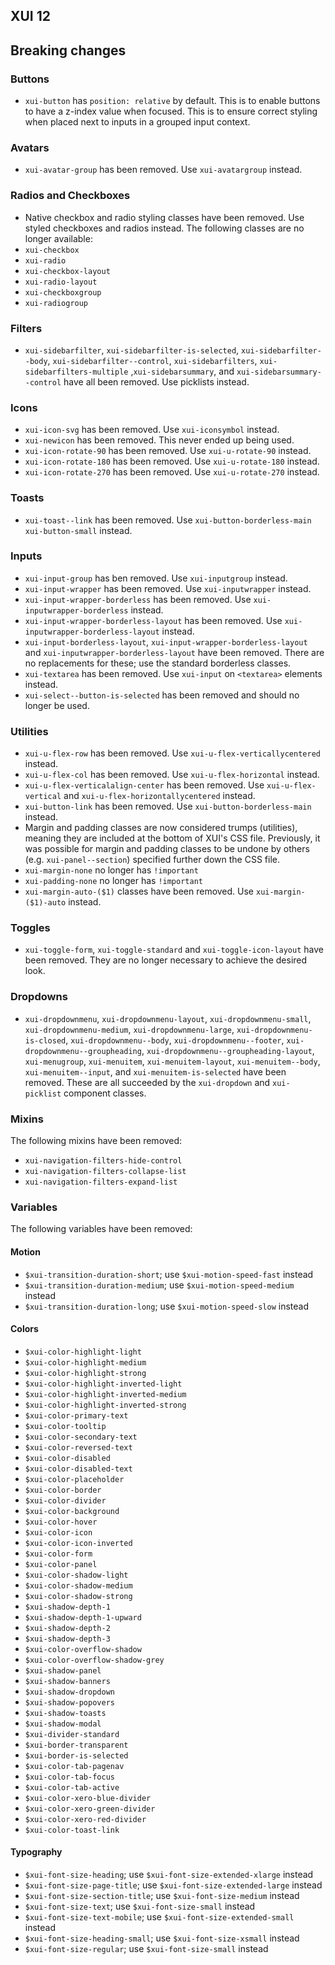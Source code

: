 ## XUI 12

## Breaking changes

### Buttons
* `xui-button` has `position: relative` by default. This is to enable buttons to have a z-index value when focused.
This is to ensure correct styling when placed next to inputs in a grouped input context.

### Avatars
* `xui-avatar-group` has been removed. Use `xui-avatargroup` instead.

### Radios and Checkboxes
* Native checkbox and radio styling classes have been removed. Use styled checkboxes and radios instead.
The following classes are no longer available:
 * `xui-checkbox`
 * `xui-radio`
 * `xui-checkbox-layout`
 * `xui-radio-layout`
 * `xui-checkboxgroup`
 * `xui-radiogroup`

### Filters

* `xui-sidebarfilter`, `xui-sidebarfilter-is-selected`, `xui-sidebarfilter--body`, `xui-sidebarfilter--control`,
`xui-sidebarfilters`, `xui-sidebarfilters-multiple` ,`xui-sidebarsummary`, and `xui-sidebarsummary--control` have all been removed.
Use picklists instead.

### Icons
* `xui-icon-svg` has been removed. Use `xui-iconsymbol` instead.
* `xui-newicon` has been removed. This never ended up being used.
* `xui-icon-rotate-90` has been removed. Use `xui-u-rotate-90` instead.
* `xui-icon-rotate-180` has been removed. Use `xui-u-rotate-180` instead.
* `xui-icon-rotate-270` has been removed. Use `xui-u-rotate-270` instead.

### Toasts
* `xui-toast--link` has been removed. Use `xui-button-borderless-main xui-button-small` instead.

### Inputs
* `xui-input-group` has ben removed. Use `xui-inputgroup` instead.
* `xui-input-wrapper` has been removed. Use `xui-inputwrapper` instead.
* `xui-input-wrapper-borderless` has been removed. Use `xui-inputwrapper-borderless` instead.
* `xui-input-wrapper-borderless-layout` has been removed. Use `xui-inputwrapper-borderless-layout` instead.
* `xui-input-borderless-layout`, `xui-input-wrapper-borderless-layout` and `xui-inputwrapper-borderless-layout` have been removed.
There are no replacements for these; use the standard borderless classes.
* `xui-textarea` has been removed. Use `xui-input` on `<textarea>` elements instead.
* `xui-select--button-is-selected` has been removed and should no longer be used.

### Utilities
* `xui-u-flex-row` has been removed. Use `xui-u-flex-verticallycentered` instead.
* `xui-u-flex-col` has been removed. Use `xui-u-flex-horizontal` instead.
* `xui-u-flex-verticalalign-center` has been removed. Use `xui-u-flex-vertical` and `xui-u-flex-horizontallycentered` instead.
* `xui-button-link` has been removed. Use `xui-button-borderless-main` instead.
* Margin and padding classes are now considered trumps (utilities), meaning they are included at the bottom of XUI's CSS file. Previously, it
was possible for margin and padding classes to be undone by others (e.g. `xui-panel--section`) specified further down
the CSS file.
* `xui-margin-none` no longer has `!important`
* `xui-padding-none` no longer has `!important`
* `xui-margin-auto-($1)` classes have been removed. Use `xui-margin-($1)-auto` instead.

### Toggles
* `xui-toggle-form`, `xui-toggle-standard` and `xui-toggle-icon-layout` have been removed. They are no longer necessary to achieve the desired look.

### Dropdowns

* `xui-dropdownmenu`, `xui-dropdownmenu-layout`, `xui-dropdownmenu-small`, `xui-dropdownmenu-medium`, `xui-dropdownmenu-large`,
`xui-dropdownmenu-is-closed`, `xui-dropdownmenu--body`, `xui-dropdownmenu--footer`, `xui-dropdownmenu--groupheading`,
`xui-dropdownmenu--groupheading-layout`, `xui-menugroup`, `xui-menuitem`, `xui-menuitem-layout`, `xui-menuitem--body`,
`xui-menuitem--input`, and `xui-menuitem-is-selected` have been removed.
These are all succeeded by the `xui-dropdown` and `xui-picklist` component classes.

### Mixins

The following mixins have been removed:

* `xui-navigation-filters-hide-control`
* `xui-navigation-filters-collapse-list`
* `xui-navigation-filters-expand-list`

### Variables

The following variables have been removed:

#### Motion

* `$xui-transition-duration-short`; use `$xui-motion-speed-fast` instead
* `$xui-transition-duration-medium`; use `$xui-motion-speed-medium` instead
* `$xui-transition-duration-long`; use `$xui-motion-speed-slow` instead

#### Colors

* `$xui-color-highlight-light`
* `$xui-color-highlight-medium`
* `$xui-color-highlight-strong`
* `$xui-color-highlight-inverted-light`
* `$xui-color-highlight-inverted-medium`
* `$xui-color-highlight-inverted-strong`
* `$xui-color-primary-text`
* `$xui-color-tooltip`
* `$xui-color-secondary-text`
* `$xui-color-reversed-text`
* `$xui-color-disabled`
* `$xui-color-disabled-text`
* `$xui-color-placeholder`
* `$xui-color-border`
* `$xui-color-divider`
* `$xui-color-background`
* `$xui-color-hover`
* `$xui-color-icon`
* `$xui-color-icon-inverted`
* `$xui-color-form`
* `$xui-color-panel`
* `$xui-color-shadow-light`
* `$xui-color-shadow-medium`
* `$xui-color-shadow-strong`
* `$xui-shadow-depth-1`
* `$xui-shadow-depth-1-upward`
* `$xui-shadow-depth-2`
* `$xui-shadow-depth-3`
* `$xui-color-overflow-shadow`
* `$xui-color-overflow-shadow-grey`
* `$xui-shadow-panel`
* `$xui-shadow-banners`
* `$xui-shadow-dropdown`
* `$xui-shadow-popovers`
* `$xui-shadow-toasts`
* `$xui-shadow-modal`
* `$xui-divider-standard`
* `$xui-border-transparent`
* `$xui-border-is-selected`
* `$xui-color-tab-pagenav`
* `$xui-color-tab-focus`
* `$xui-color-tab-active`
* `$xui-color-xero-blue-divider`
* `$xui-color-xero-green-divider`
* `$xui-color-xero-red-divider`
* `$xui-color-toast-link`

#### Typography

* `$xui-font-size-heading`; use `$xui-font-size-extended-xlarge` instead
* `$xui-font-size-page-title`; use `$xui-font-size-extended-large` instead
* `$xui-font-size-section-title`; use `$xui-font-size-medium` instead
* `$xui-font-size-text`; use `$xui-font-size-small` instead
* `$xui-font-size-text-mobile`; use `$xui-font-size-extended-small` instead
* `$xui-font-size-heading-small`; use `$xui-font-size-xsmall` instead
* `$xui-font-size-regular`; use `$xui-font-size-small` instead
